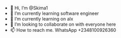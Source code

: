 - 👋 Hi, I’m @Skima1
- 👀 I’m currently learning software engineer 
- 🌱 I’m currently learning on alx
- 💞️ I’m looking to collaborate on with everyone here
- 📫 How to reach me. WhatsApp +2348100926360

<!---
Skima1/Skima1 is a ✨ special ✨ repository because its `README.md` (this file) appears on your GitHub profile.
You can click the Preview link to take a look at your changes.
--->
